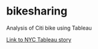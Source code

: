 # bikesharing
Analysis of Citi bike using Tableau

[Link to NYC Tableau story](https://public.tableau.com/app/profile/akanksha.lamba/viz/NYCCitibikeAnalysis_16704632563000/NYCCitibikeAnalysis)
